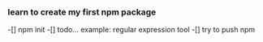 ### learn to create my first npm package

-[] npm init
-[] todo... example: regular expression tool
-[] try to push npm
